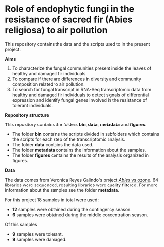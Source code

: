 # **Role of endophytic fungi in the resistance of sacred fir (Abies religiosa) to air pollution**

This repository contains the data and the scripts used to in the present project.


**Aims**

1. To characterize the fungal communities present inside the leaves of healthy and damaged fir individuals 
2. To compare if there are differences in diversity and community composition related to air pollution. 
3. To search for fungal transcript in RNA-Seq transcriptomic data from healthy and damaged fir individuals to detect signals of differential expression and identify fungal genes involved in the resistance of tolerant individuals.


**Repository structure**

This repository contains the folders **bin**, **data**, **metadata** and **figures**.

* The folder **bin** contains the scripts divided in subfolders which contains the scripts for each step of the transcriptomic analysis. 
* The folder **data** contains the data used.
* The folder **metadata** contains the information about the samples.
* The folder **figures** contains the    results of the analysis organized in figures.  

**Data**

The data comes from Veronica Reyes Galindo's project [*Abies* vs ozone](https://github.com/VeroIarrachtai/Abies_vs_ozone). 64 libraries were sequenced, resulting libraries were quality filtered. For more information about the samples see the folder **metadata**.

For this project 18 samples in total were used:

* **12** samples were obtained during the contingency season.
* **6** samples were obtained during the middle concentration season.

Of this samples

* **9** samples were tolerant.
* **9** samples were damaged.  
